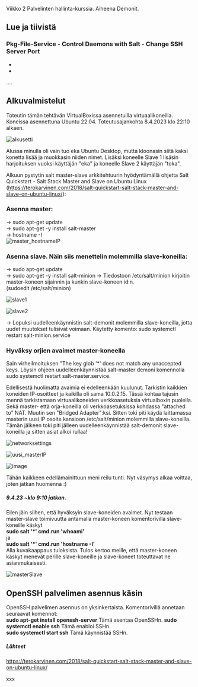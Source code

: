Viikko 2 Palvelinten hallinta-kurssia. Aiheena Demonit.

## Lue ja tiivistä

### Pkg-File-Service - Control Daemons with Salt - Change SSH Server Port

-
-
....

## Alkuvalmistelut

Toteutin tämän tehtävän VirtualBoxissa asennetuilla virtuaalikoneilla. Koneissa asennettuna Ubuntu 22.04. Toteutusajankohta 8.4.2023 klo 22:10 alkaen.

![alkusetti](https://user-images.githubusercontent.com/78509164/230739335-8d4dd76a-bdce-41f2-a676-5076c604c9c1.png)

Alussa minulla oli vain tuo eka Ubuntu Desktop, mutta kloonasin siitä kaksi konetta lisää ja muokkasin niiden nimet. Lisäksi koneelle Slave 1 lisäsin harjoituksen vuoksi käyttäjän "eka" ja koneelle Slave 2 käyttäjän "toka".

Alkuun pystytin salt master-slave arkkitehtuurin hyödyntämällä ohjetta Salt Quickstart - Salt Stack Master and Slave on Ubuntu Linux (https://terokarvinen.com/2018/salt-quickstart-salt-stack-master-and-slave-on-ubuntu-linux/):

### Asenna master:
  -> sudo apt-get update  
  -> sudo apt-get -y install salt-master  
  -> hostname -I  
  ![master_hostnameIP](https://user-images.githubusercontent.com/78509164/230739046-49d1bda1-15d4-4a68-a2e4-4f610626f812.png)

### Asenna slave. Näin siis menettelin molemmilla slave-koneilla:  
  -> sudo apt-get update  
  -> sudo apt-get -y install salt-minion
  -> Tiedostoon /etc/salt/minion kirjoitin master-koneen sijainnin ja kunkin slave-koneen id:n.  
     (sudoedit /etc/salt/minion)
     
![slave1](https://user-images.githubusercontent.com/78509164/230740274-bfa78072-419f-40b3-b898-7b350c8cd0a9.png)


![slave2](https://user-images.githubusercontent.com/78509164/230740261-e18eda62-70cd-45f9-9bec-e6ef581f63d5.png)

     
  -> Lopuksi uudelleenkäynnistin salt-demonit molemmilla slave-koneilla, jotta uudet muutokset tulisivat voimaan. Käytetty komento: sudo systemctl restart salt-minion.service
  
### Hyväksy orjien avaimet master-koneella  
Sain virheilmoituksen "The key glob '*' does not match any unaccepted keys. Löysin ohjeen uudelleenkäynnistää salt-master demoni komennolla sudo systemctl restart salt-master.service.  

Edellisestä huolimatta avaimia ei edelleenkään kuulunut. Tarkistin kaikkien koneiden IP-osoitteet ja kaikilla oli sama 10.0.2.15. Tässä kohtaa tajusin mennä tarkistamaan virtuaalikoneiden verkkoasetuksia virtualboxin puolella. Sekä master- että orja-koneilla oli verkkoasetuksissa kohdassa "attached to" NAT. Muutin sen "Bridged Adapter":ksi. Sitten toki piti käydä laittamassa masterin uusi IP osoite kansioon /etc/salt/minion molemmilla slave-koneilla. Tämän jälkeen toki piti jälleen uudelleenkäynnistää salt-demonit slave-koneilla ja sitten asiat alkoi rullaa!

![networksettings](https://user-images.githubusercontent.com/78509164/230741398-36e8637c-ee3a-4908-91f0-9fa448d54153.png)

![uusi_masterIP](https://user-images.githubusercontent.com/78509164/230741746-9dc58da4-45c8-4317-bd5e-2a1a49f0fef1.png)

![image](https://user-images.githubusercontent.com/78509164/230741891-430d042b-33a9-4e34-9f70-2a2c8bfc1b01.png)


Tähän kaikkeen edellämainittuun meni reilu tunti. Nyt väsymys alkaa voittaa, joten jatkan huomenna :)

##### 9.4.23 ~klo 9:10 jatkan.

Eilen jäin siihen, että hyväksyin slave-koneiden avaimet. Nyt testaan master-slave toimivuutta antamalla master-koneen komentorivilla slave-koneille käskyt  
**sudo salt '*' cmd.run 'whoami'**  
ja  
**sudo salt '*' cmd.run 'hostname -I'**  
Alla kuvakaappaus tuloksista. Tulos kertoo meille, että master-koneen käskyt menevät perille slave-koneille ja slave-koneet toteuttavat ne asianmukaisesti.

![masterSlave](https://user-images.githubusercontent.com/78509164/230757570-359062fb-3049-46fa-b04b-58ae2f31371a.png)

## OpenSSH palvelimen asennus käsin

OpenSSH palvelimen asennus on yksinkertaista. Komentorivillä annetaan seuraavat komennot:  
**sudo apt-get install openssh-server**  Tämä asentaa OpenSSHn.
**sudo systemctl enable ssh** Tämä enabloi SSHn.  
**sudo systemctl start ssh** Tämä käynnistää SSHn.



 

  
##### Lähteet
https://terokarvinen.com/2018/salt-quickstart-salt-stack-master-and-slave-on-ubuntu-linux/ 

xxx
